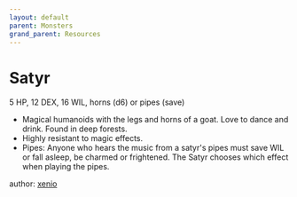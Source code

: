 ```yaml
---
layout: default
parent: Monsters
grand_parent: Resources
---
```


# Satyr

5 HP, 12 DEX, 16 WIL, horns (d6) or pipes (save)

- Magical humanoids with the legs and horns of a goat. Love to dance and drink. Found in deep forests.
- Highly resistant to magic effects.
- Pipes: Anyone who hears the music from a satyr's pipes must save WIL or fall asleep, be charmed or frightened. The Satyr chooses which effect when playing the pipes.

author: [xenio](https://xenioinabottle.blogspot.com)
